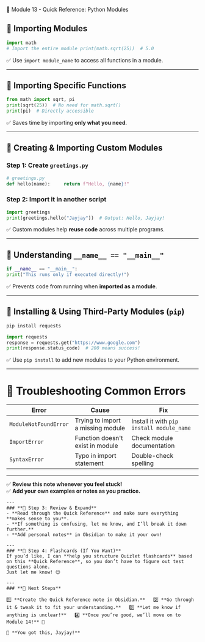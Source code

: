 📌 Module 13 - Quick Reference: Python Modules

 ## 🔹 Importing Modules 
 
 ```python 
 import math  
 # Import the entire module print(math.sqrt(25))  # 5.0
```


✅ Use `import module_name` to access all functions in a module.

---

## 🔹 Importing Specific Functions

``` python
from math import sqrt, pi 
print(sqrt(25))  # No need for math.sqrt() 
print(pi)  # Directly accessible
```


✅ Saves time by importing **only what you need**.

---

## 🔹 Creating & Importing Custom Modules

### Step 1: Create `greetings.py`

``` python
# greetings.py 
def hello(name):     return f"Hello, {name}!"
```

### Step 2: Import it in another script


```python
import greetings 
print(greetings.hello("Jayjay"))  # Output: Hello, Jayjay!
```

✅ Custom modules help **reuse code** across multiple programs.

---

## 🔹 Understanding `__name__ == "__main__"`

``` python
if __name__ == "__main__":     
print("This runs only if executed directly!")
```

✅ Prevents code from running when **imported as a module**.

---

## 🔹 Installing & Using Third-Party Modules (`pip`)

```bash
pip install requests
```

``` python
import requests 
response = requests.get("https://www.google.com") 
print(response.status_code)  # 200 means success!
```

✅ Use `pip install` to add new modules to your Python environment.

---

# 📝 Troubleshooting Common Errors

|Error|Cause|Fix|
|---|---|---|
|`ModuleNotFoundError`|Trying to import a missing module|Install it with `pip install module_name`|
|`ImportError`|Function doesn't exist in module|Check module documentation|
|`SyntaxError`|Typo in import statement|Double-check spelling|

---

✅ **Review this note whenever you feel stuck!**  
✅ **Add your own examples or notes as you practice.**

``` ymal
--- 
### **📌 Step 3: Review & Expand** 
- **Read through the Quick Reference** and make sure everything **makes sense to you**.   
- **If something is confusing, let me know, and I’ll break it down further.**   
- **Add personal notes** in Obsidian to make it your own!   

--- 
### **📌 Step 4: Flashcards (If You Want)** 
If you’d like, I can **help you structure Quizlet flashcards** based on this **Quick Reference**, so you don’t have to figure out test questions alone.
Just let me know! 😊    

--- 
### **📌 Next Steps** 

1️⃣ **Create the Quick Reference note in Obsidian.**   2️⃣ **Go through it & tweak it to fit your understanding.**   3️⃣ **Let me know if anything is unclear!**   4️⃣ **Once you’re good, we’ll move on to Module 14!** 🚀    

💜 **You got this, Jayjay!**
```
